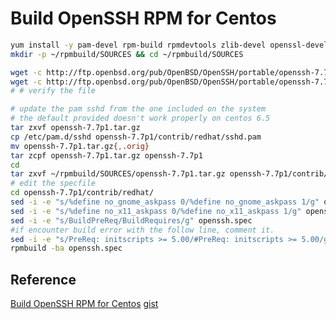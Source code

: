 # Build OpenSSH RPM for Centos

```bash
yum install -y pam-devel rpm-build rpmdevtools zlib-devel openssl-devel krb5-devel gcc
mkdir -p ~/rpmbuild/SOURCES && cd ~/rpmbuild/SOURCES

wget -c http://ftp.openbsd.org/pub/OpenBSD/OpenSSH/portable/openssh-7.7p1.tar.gz
wget -c http://ftp.openbsd.org/pub/OpenBSD/OpenSSH/portable/openssh-7.7p1.tar.gz.asc
# # verify the file

# update the pam sshd from the one included on the system
# the default provided doesn't work properly on centos 6.5
tar zxvf openssh-7.7p1.tar.gz
cp /etc/pam.d/sshd openssh-7.7p1/contrib/redhat/sshd.pam
mv openssh-7.7p1.tar.gz{,.orig}
tar zcpf openssh-7.7p1.tar.gz openssh-7.7p1
cd
tar zxvf ~/rpmbuild/SOURCES/openssh-7.7p1.tar.gz openssh-7.7p1/contrib/redhat/openssh.spec
# edit the specfile
cd openssh-7.7p1/contrib/redhat/
sed -i -e "s/%define no_gnome_askpass 0/%define no_gnome_askpass 1/g" openssh.spec
sed -i -e "s/%define no_x11_askpass 0/%define no_x11_askpass 1/g" openssh.spec
sed -i -e "s/BuildPreReq/BuildRequires/g" openssh.spec
#if encounter build error with the follow line, comment it.
sed -i -e "s/PreReq: initscripts >= 5.00/#PreReq: initscripts >= 5.00/g" openssh.spec
rpmbuild -ba openssh.spec
```

## Reference

[Build OpenSSH RPM for Centos](http://www.arvinep.com/2015/12/building-rpm-openssh-71p1-on-rhelcentos.html)
[gist](https://gist.github.com/tjheeta/654a246d18fea65b2da0)
